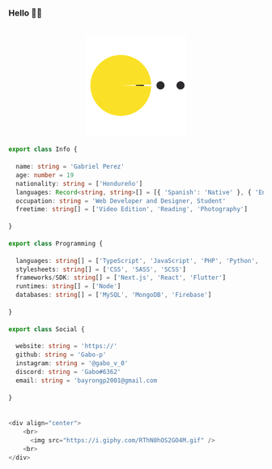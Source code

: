 ### Hello 👋😄

<div align="center">
	<br>
	<img src="https://raw.githubusercontent.com/Aniket965/Aniket965/master/pacman.svg?sanitize=true" width="200" height="200">
	<br>
</div>

```ts
export class Info {

  name: string = 'Gabriel Perez'
  age: number = 19
  nationality: string = ['Hondureño']
  languages: Record<string, string>[] = [{ 'Spanish': 'Native' }, { 'English': '80%' }]
  occupation: string = 'Web Developer and Designer, Student'
  freetime: string[] = ['Video Edition', 'Reading', 'Photography']

}

export class Programming {

  languages: string[] = ['TypeScript', 'JavaScript', 'PHP', 'Python', 'Dart']
  stylesheets: string[] = ['CSS', 'SASS', 'SCSS']
  frameworks/SDK: string[] = ['Next.js', 'React', 'Flutter']
  runtimes: string[] = ['Node']
  databases: string[] = ['MySQL', 'MongoDB', 'Firebase']

}

export class Social {

  website: string = 'https://'
  github: string = 'Gabo-p'
  instagram: string = '@gabo_v_0'
  discord: string = 'Gabo#6362'
  email: string = 'bayrongp2001@gmail.com
  
}


<div align="center">
	<br>
	  <img src="https://i.giphy.com/RThN0hOS2GO4M.gif" />
	<br>
</div>
